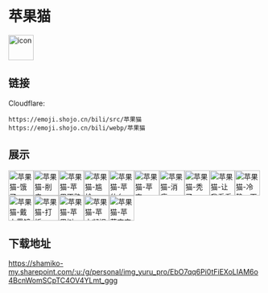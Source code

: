 # 苹果猫
<img src="https://emoji.shojo.cn/bili/src/苹果猫/icon.png" width="50" height="50" alt="icon">

## 链接
Cloudflare:
```
https://emoji.shojo.cn/bili/src/苹果猫
https://emoji.shojo.cn/bili/webp/苹果猫
```
## 展示
<img src="https://emoji.shojo.cn/bili/src/苹果猫/苹果猫-饿了.png" width="50" height="50" alt="苹果猫-饿了"><img src="https://emoji.shojo.cn/bili/src/苹果猫/苹果猫-削皮.png" width="50" height="50" alt="苹果猫-削皮"><img src="https://emoji.shojo.cn/bili/src/苹果猫/苹果猫-苹果不熟.png" width="50" height="50" alt="苹果猫-苹果不熟"><img src="https://emoji.shojo.cn/bili/src/苹果猫/苹果猫-尴尬.png" width="50" height="50" alt="苹果猫-尴尬"><img src="https://emoji.shojo.cn/bili/src/苹果猫/苹果猫-苹什么.png" width="50" height="50" alt="苹果猫-苹什么"><img src="https://emoji.shojo.cn/bili/src/苹果猫/苹果猫-苹穷.png" width="50" height="50" alt="苹果猫-苹穷"><img src="https://emoji.shojo.cn/bili/src/苹果猫/苹果猫-消瘦.png" width="50" height="50" alt="苹果猫-消瘦"><img src="https://emoji.shojo.cn/bili/src/苹果猫/苹果猫-秃了.png" width="50" height="50" alt="苹果猫-秃了"><img src="https://emoji.shojo.cn/bili/src/苹果猫/苹果猫-让我看看.png" width="50" height="50" alt="苹果猫-让我看看"><img src="https://emoji.shojo.cn/bili/src/苹果猫/苹果猫-冷静一下.png" width="50" height="50" alt="苹果猫-冷静一下"><img src="https://emoji.shojo.cn/bili/src/苹果猫/苹果猫-戴上墨镜.png" width="50" height="50" alt="苹果猫-戴上墨镜"><img src="https://emoji.shojo.cn/bili/src/苹果猫/苹果猫-打折.png" width="50" height="50" alt="苹果猫-打折"><img src="https://emoji.shojo.cn/bili/src/苹果猫/苹果猫-苹果树.png" width="50" height="50" alt="苹果猫-苹果树"><img src="https://emoji.shojo.cn/bili/src/苹果猫/苹果猫-苹之凝视.png" width="50" height="50" alt="苹果猫-苹之凝视"><img src="https://emoji.shojo.cn/bili/src/苹果猫/苹果猫-苹苹安安.png" width="50" height="50" alt="苹果猫-苹苹安安">

## 下载地址

https://shamiko-my.sharepoint.com/:u:/g/personal/img_yuru_pro/EbO7qq6Pi0tFiEXoLIAM6o4BcnWomSCpTC4OV4YLmt_ggg